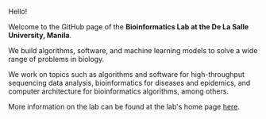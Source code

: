 Hello! 

Welcome to the GitHub page of the **Bioinformatics Lab at the De La Salle University, Manila**.

We build algorithms, software, and machine learning models to solve a wide range of problems in biology.

We work on topics such as algorithms and software for high-throughput sequencing data analysis, bioinformatics for diseases and epidemics, and computer architecture for bioinformatics algorithms, among others.

More information on the lab can be found at the lab's home page [here](https://www.bioinfodlsu.com).
